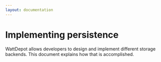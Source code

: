 ```yaml
---
layout: documentation
---
```

# Implementing persistence

WattDepot allows developers to design and implement different storage backends.  This document explains how that is accomplished.
